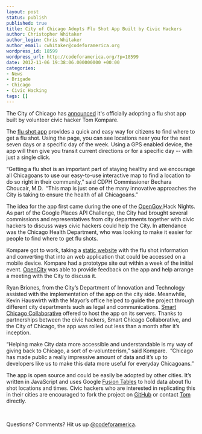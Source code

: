 ```yaml
---
layout: post
status: publish
published: true
title: City of Chicago Adopts Flu Shot App Built by Civic Hackers
author: Christopher Whitaker
author_login: Chris Whitaker
author_email: cwhitaker@codeforamerica.org
wordpress_id: 18599
wordpress_url: http://codeforamerica.org/?p=18599
date: 2012-11-06 19:38:06.000000000 +00:00
categories:
- News
- Brigade
- Chicago
- Civic Hacking
tags: []
---
```

The City of Chicago has <a href="http://www.cityofchicago.org/city/en/depts/cdph/provdrs/flu/news/2012/oct/city_teams_with_localwebdeveloperstoconnectchicagoanstoflushotlo.html#.UI7Tkol2IWI.twitter">announced</a> it's officially adopting a flu shot app built by volunteer civic hacker Tom Kompare.

The <a href="http://www.cityofchicago.org/city/en/depts/cdph/iframe/scc_app.html">flu shot app</a> provides a quick and easy way for citizens to find where to get a flu shot. Using the page, you can see locations near you for the next seven days or a specific day of the week. Using a GPS enabled device, the app will then give you transit current directions or for a specific day -- with just a single click.

“Getting a flu shot is an important part of staying healthy and we encourage all Chicagoans to use our easy-to-use interactive map to find a location to do so right in their community,” said CDPH Commissioner Bechara Choucair, M.D.  “This map is just one of the many innovative approaches the City is taking to ensure the health of all Chicagoans.”

The idea for the app first came during the one of the <a href="http://www.meetup.com/OpenGovChicago/">OpenGov </a>Hack Nights. As part of the Google Places API Challenge, the City had brought several commissions and representatives from city departments together with civic hackers to discuss ways civic hackers could help the City. In attendance was the Chicago Health Department, who was looking to make it easier for people to find where to get flu shots.

Kompare got to work, taking a <a href="http://www.cityofchicago.org/city/en/depts/cdph/provdrs/flu/svcs/_cdph_flu_shot_sitesacrosschicago.html">static website</a> with the flu shot information and converting that into an web application that could be accessed on a mobile device. Kompare had a prototype site out within a week of the initial event. <a href="http://opencityapps.org/">OpenCity</a> was able to provide feedback on the app and help arrange a meeting with the City to discuss it.

Ryan Briones, from the City’s Department of Innovation and Technology assisted with the implementation of the app on the city side. Meanwhile, Kevin Hauswirth with the Mayor’s office helped to guide the project through different city departments such as legal and communications. <a href="http://www.smartchicagocollaborative.org/smart-chicago-hosts-flu-shot-app-for-local-developer-using-civic-data/">Smart Chicago Collaborative</a> offered to host the app on its servers. Thanks to partnerships between the civic hackers, Smart Chicago Collaborative, and the City of Chicago, the app was rolled out less than a month after it’s inception.

“Helping make City data more accessible and understandable is my way of giving back to Chicago, a sort of e-volunteerism,” said Kompare.  “Chicago has made public a really impressive amount of data and it’s up to developers like us to make this data more useful for everyday Chicagoans.”

The app is open source and could be easily be adopted by other cities. It’s written in JavaScript and uses Google <a href="https://www.google.com/fusiontables/DataSource?snapid=S705126nZTU">Fusion Tables</a> to hold data about flu shot locations and times. Civic hackers who are interested in replicating this in their cities are encouraged to fork the project on <a href="https://github.com/tkompare/chicagoflushots">GitHub</a> or contact <a href="https://twitter.com/tomkompare">Tom</a> directly.

&nbsp;

Questions? Comments? Hit us up <a href="http://twitter.com/codeforamerica" target="_blank">@codeforamerica</a>.
